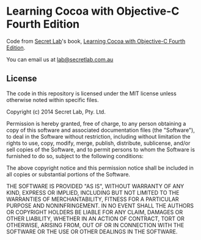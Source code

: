 # Learning Cocoa with Objective-C Fourth Edition

Code from [Secret Lab](http://www.secretlab.com.au)'s book, [Learning Cocoa with Objective-C Fourth Edition](http://shop.oreilly.com/product/0636920033387.do).

You can email us at [lab@secretlab.com.au](mailto:lab@secretlab.com.au)

## License

The code in this repository is licensed under the MIT license unless otherwise noted within specific files.

Copyright (c) 2014 Secret Lab, Pty. Ltd.

Permission is hereby granted, free of charge, to any person obtaining a copy of this software and associated documentation files (the "Software"), to deal in the Software without restriction, including without limitation the rights to use, copy, modify, merge, publish, distribute, sublicense, and/or sell copies of the Software, and to permit persons to whom the Software is furnished to do so, subject to the following conditions:

The above copyright notice and this permission notice shall be included in all copies or substantial portions of the Software.

THE SOFTWARE IS PROVIDED "AS IS", WITHOUT WARRANTY OF ANY KIND, EXPRESS OR IMPLIED, INCLUDING BUT NOT LIMITED TO THE WARRANTIES OF MERCHANTABILITY, FITNESS FOR A PARTICULAR PURPOSE AND NONINFRINGEMENT. IN NO EVENT SHALL THE AUTHORS OR COPYRIGHT HOLDERS BE LIABLE FOR ANY CLAIM, DAMAGES OR OTHER LIABILITY, WHETHER IN AN ACTION OF CONTRACT, TORT OR OTHERWISE, ARISING FROM, OUT OF OR IN CONNECTION WITH THE SOFTWARE OR THE USE OR OTHER DEALINGS IN THE SOFTWARE.
